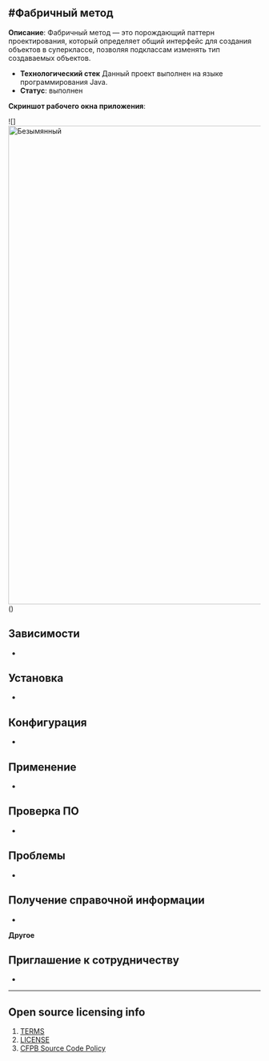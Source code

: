 #Фабричный метод
----------------

**Описание**:  Фабричный метод — это порождающий паттерн проектирования, который определяет общий интерфейс для создания объектов в суперклассе, позволяя подклассам изменять тип создаваемых объектов. 

  - **Технологический стек** Данный проект выполнен на языке программирования Java.
  - **Статус**: выполнен
  

**Скриншот рабочего окна приложения**: 

![]<img width="957" alt="Безымянный" src="https://user-images.githubusercontent.com/113633260/217786276-973a1308-0e33-40ac-ab8c-1f0875c9a110.png">
()
## Зависимости
- 

## Установка

-

## Конфигурация

-

## Применение

-

## Проверка ПО

-

## Проблемы
-

## Получение справочной информации
-

**Другое**


## Приглашение к сотрудничеству

-

----

## Open source licensing info
1. [TERMS](TERMS.md)
2. [LICENSE](LICENSE)
3. [CFPB Source Code Policy](https://github.com/cfpb/source-code-policy/)

